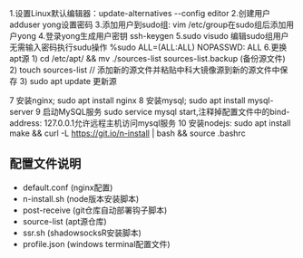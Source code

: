 1.设置Linux默认编辑器：update-alternatives --config editor
2.创建用户adduser yong设置密码
3.添加用户到sudo组: vim /etc/group在sudo组后添加用户yong
4.登录yong生成用户密钥 ssh-keygen
5.sudo visudo 编辑sudo组用户无需输入密码执行sudu操作 %sudo ALL=(ALL:ALL) NOPASSWD:  ALL
6.更换apt源
    1) cd /etc/apt/ && mv ./sources-list sources-list.backup (备份源文件)
    2) touch sources-list // 添加新的源文件并粘贴中科大镜像源到新的源文件中保存
    3) sudo apt update 更新源

7 安装nginx; sudo apt install nginx
8 安装mysql; sudo apt install mysql-server
9 启动MySQL服务 sudo service mysql start,注释掉配置文件中的bind-address: 127.0.0.1允许远程主机访问mysql服务
10 安装nodejs:  sudo apt install make && curl -L https://git.io/n-install | bash && source .bashrc

## 配置文件说明
- default.conf (nginx配置)
- n-install.sh (node版本安装脚本)
- post-receive (git仓库自动部署钩子脚本)
- source-list (apt源仓库)
- ssr.sh (shadowsocksR安装脚本)
- profile.json (windows terminal配置文件)
